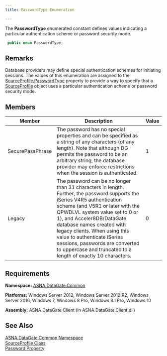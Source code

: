 ```yaml
---
title: PasswordType Enumeration

---
```


The <span> **PasswordType** </span> enumerated constant defines values indicating a particular authentication scheme or password security mode. 

```cs
 public enum PasswordType;
```

## Remarks

Database providers may define special authentication schemes for initiating sessions. The values of this enumeration are assigned to the [ SourceProfile.PasswordType](source-profile-class-password-type-property.html) property to provide a way to specify that a [ SourceProfile](source-profile-class.html) object uses a particular authentication scheme or password security mode. 
## Members



| Member | Description | Value |
| ---- | ---- | ---- |
| SecurePassPhrase | The password has no special properties and can be specified as a string of any characters (of any length). Note that although DG permits the password to be an arbitrary string, the database provider may enforce restrictions when the session is authenticated. | 1 |
| Legacy | The password can be no longer than 31 characters in length. Further, the password supports the iSeries V4R5 authentication scheme (and V5R1 or later with the QPWDLVL system value set to 0 or 1), and Acceler8DB/DataGate database names created with legacy clients. When using this value to authenticate iSeries sessions, passwords are converted to uppercase and truncated to a length of exactly 10 characters. | 0 |



## Requirements

**Namespace:** [ASNA.DataGate.Common](datagate-common-namespace.html) 

**Platforms:** Windows Server 2012, Windows Server 2012 R2, Windows Server 2016, Windows 7, Windows 8 Pro, Windows 8.1 Pro, Windows 10

**Assembly:** ASNA DataGate Client (in ASNA.DataGate.Client.dll)
## See Also


[ASNA.DataGate.Common Namespace](datagate-common-namespace.html)
      <br />
[SourceProfile Class](source-profile-class.html)
      <br />
[Password Property](source-profile-class-password-property.html)

